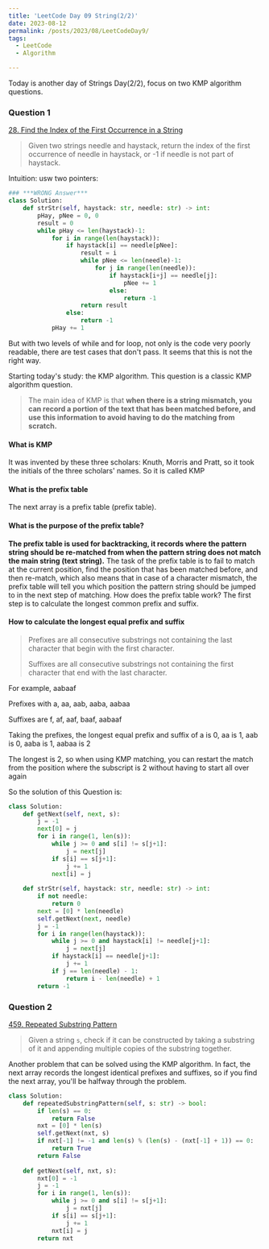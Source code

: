 ```yaml
---
title: 'LeetCode Day 09 String(2/2)'
date: 2023-08-12
permalink: /posts/2023/08/LeetCodeDay9/
tags:
  - LeetCode
  - Algorithm

---
```

Today is another day of Strings Day(2/2), focus on two KMP algorithm questions.

### Question 1

[28. Find the Index of the First Occurrence in a String](https://leetcode.com/problems/find-the-index-of-the-first-occurrence-in-a-string/)

> Given two strings needle and haystack, return the index of the first occurrence of needle in haystack, or -1 if needle is not part of haystack.

Intuition: usw two pointers:

```python
### ***WRONG Answer***
class Solution:
    def strStr(self, haystack: str, needle: str) -> int:
        pHay, pNee = 0, 0
        result = 0
        while pHay <= len(haystack)-1:
            for i in range(len(haystack)):
                if haystack[i] == needle[pNee]:
                    result = i
                    while pNee <= len(needle)-1:
                        for j in range(len(needle)):
                            if haystack[i+j] == needle[j]:
                                pNee += 1
                            else:
                                return -1
                    return result
                else: 
                    return -1
            pHay += 1
```

But with two levels of while and for loop, not only is the code very poorly readable, there are test cases that don't pass. It seems that this is not the right way.

Starting today's study: the KMP algorithm. This question is a classic KMP algorithm question.

> The main idea of KMP is that **when there is a string mismatch, you can record a portion of the text that has been matched before, and use this information to avoid having to do the matching from scratch.**

#### What is KMP

It was invented by these three scholars: Knuth, Morris and Pratt, so it took the initials of the three scholars' names. So it is called KMP

#### What is the prefix table

The next array is a prefix table (prefix table).

#### What is the purpose of the prefix table?

**The prefix table is used for backtracking, it records where the pattern string should be re-matched from when the pattern string does not match the main string (text string).** The task of the prefix table is to fail to match at the current position, find the position that has been matched before, and then re-match, which also means that in case of a character mismatch, the prefix table will tell you which position the pattern string should be jumped to in the next step of matching. How does the prefix table work? The first step is to calculate the longest common prefix and suffix.

#### How to calculate the longest equal prefix and suffix

> Prefixes are all consecutive substrings not containing the last character that begin with the first character.
>
> Suffixes are all consecutive substrings not containing the first character that end with the last character.

For example, aabaaf

Prefixes with a, aa, aab, aaba, aabaa

Suffixes are f, af, aaf, baaf, aabaaf

Taking the prefixes, the longest equal prefix and suffix of a is 0, aa is 1, aab is 0, aaba is 1, aabaa is 2

The longest is 2, so when using KMP matching, you can restart the match from the position where the subscript is 2 without having to start all over again

So the solution of this Question is:

```python
class Solution:
    def getNext(self, next, s):
        j = -1
        next[0] = j
        for i in range(1, len(s)):
            while j >= 0 and s[i] != s[j+1]:
                j = next[j]
            if s[i] == s[j+1]:
                j += 1
            next[i] = j
    
    def strStr(self, haystack: str, needle: str) -> int:
        if not needle:
            return 0
        next = [0] * len(needle)
        self.getNext(next, needle)
        j = -1
        for i in range(len(haystack)):
            while j >= 0 and haystack[i] != needle[j+1]:
                j = next[j]
            if haystack[i] == needle[j+1]:
                j += 1
            if j == len(needle) - 1:
                return i - len(needle) + 1
        return -1
```



### Question 2

[459. Repeated Substring Pattern](https://leetcode.com/problems/repeated-substring-pattern/)

> Given a string `s`, check if it can be constructed by taking a substring of it and appending multiple copies of the substring together.

Another problem that can be solved using the KMP algorithm. In fact, the next array records the longest identical prefixes and suffixes, so if you find the next array, you'll be halfway through the problem.

```python
class Solution:
    def repeatedSubstringPattern(self, s: str) -> bool:  
        if len(s) == 0:
            return False
        nxt = [0] * len(s)
        self.getNext(nxt, s)
        if nxt[-1] != -1 and len(s) % (len(s) - (nxt[-1] + 1)) == 0:
            return True
        return False
    
    def getNext(self, nxt, s):
        nxt[0] = -1
        j = -1
        for i in range(1, len(s)):
            while j >= 0 and s[i] != s[j+1]:
                j = nxt[j]
            if s[i] == s[j+1]:
                j += 1
            nxt[i] = j
        return nxt
```


